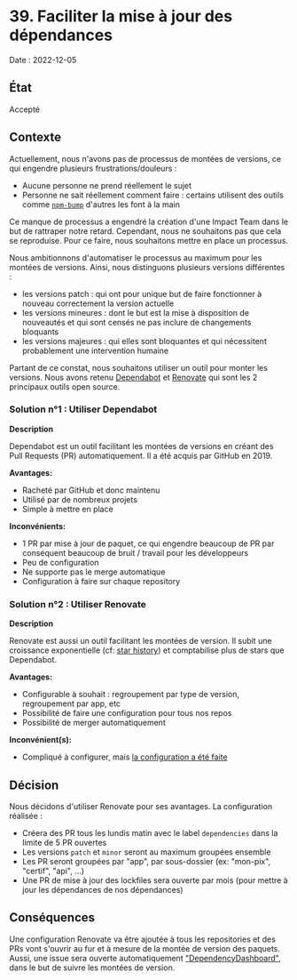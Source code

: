 # 39. Faciliter la mise à jour des dépendances

Date : 2022-12-05

## État

Accepté

## Contexte

Actuellement, nous n'avons pas de processus de montées de versions, ce qui engendre plusieurs frustrations/douleurs :

- Aucune personne ne prend réellement le sujet
- Personne ne sait réellement comment faire : certains utilisent des outils
  comme [`npm-bump`](https://github.com/VincentHardouin/npm-bump) d'autres les font à la main

Ce manque de processus a engendré la création d'une Impact Team dans le but de rattraper notre retard. Cependant, nous
ne
souhaitons pas que cela se reproduise. Pour ce faire, nous souhaitons mettre en place un processus.

Nous ambitionnons d'automatiser le processus au maximum pour les montées de versions. Ainsi, nous distinguons plusieurs
versions différentes :

- les versions patch : qui ont pour unique but de faire fonctionner à nouveau correctement la version actuelle
- les versions mineures : dont le but est la mise à disposition de nouveautés et qui sont censés ne pas inclure de
  changements bloquants
- les versions majeures : qui elles sont bloquantes et qui nécessitent probablement une intervention humaine

Partant de ce constat, nous souhaitons utiliser un outil pour monter les versions.
Nous avons retenu [Dependabot](https://github.com/dependabot) et [Renovate](https://github.com/renovatebot/renovate) qui
sont les 2 principaux outils open source.

### Solution n°1 : Utiliser Dependabot

**Description**

Dependabot est un outil facilitant les montées de versions en créant des Pull Requests (PR) automatiquement.
Il a été acquis par GitHub en 2019.

**Avantages:**

- Racheté par GitHub et donc maintenu
- Utilisé par de nombreux projets
- Simple à mettre en place

**Inconvénients:**

- 1 PR par mise à jour de paquet, ce qui engendre beaucoup de PR par conséquent beaucoup de bruit / travail pour les
  développeurs
- Peu de configuration
- Ne supporte pas le merge automatique
- Configuration à faire sur chaque repository

### Solution n°2 : Utiliser Renovate

**Description**

Renovate est aussi un outil facilitant les montées de version. Il subit une croissance exponentielle
(cf: [star history](https://github.com/renovatebot/renovate#star-history)) et comptabilise plus de stars que
Dependabot.

**Avantages:**

- Configurable à souhait : regroupement par type de version, regroupement par app, etc
- Possibilité de faire une configuration pour tous nos repos
- Possibilité de merger automatiquement

**Inconvénient(s):**

- Compliqué à configurer, mais [la configuration a été faite](https://github.com/1024pix/renovate-config)

## Décision

Nous décidons d'utiliser Renovate pour ses avantages.
La configuration réalisée :

- Créera des PR tous les lundis matin avec le label `dependencies` dans la limite de 5 PR ouvertes
- Les versions `patch` et `minor` seront au maximum groupées ensemble
- Les PR seront groupées par "app", par sous-dossier (ex: "mon-pix", "certif", "api", …)
- Une PR de mise à jour des lockfiles sera ouverte par mois (pour mettre à jour les dépendances de nos dépendances)

## Conséquences

Une configuration Renovate va être ajoutée à tous les repositories et des PRs vont s'ouvrir au fur et à mesure de la
montée de version des paquets.
Aussi, une issue sera ouverte automatiquement
["DependencyDashboard"](https://docs.renovatebot.com/key-concepts/dashboard/), dans le but de suivre les montées de
version.
